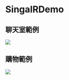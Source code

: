 # SingalRDemo
## 聊天室範例
![](https://i.imgur.com/jRDBBf4.gif)


## 購物範例
![](https://i.imgur.com/c4GPZwr.gif)
